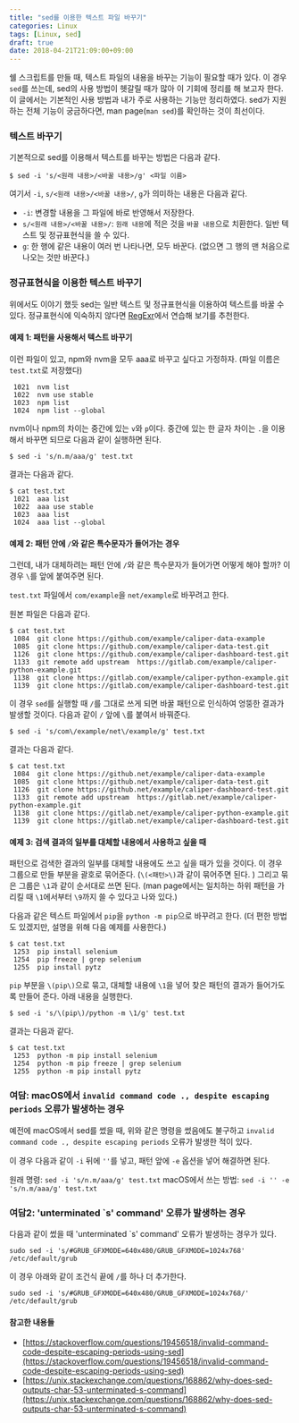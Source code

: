 ```yaml
---
title: "sed를 이용한 텍스트 파일 바꾸기"
categories: Linux
tags: [Linux, sed]
draft: true
date: 2018-04-21T21:09:00+09:00
---
```


쉘 스크립트를 만들 때, 텍스트 파일의 내용을 바꾸는 기능이 필요할 때가 있다. 이 경우 `sed`를 쓰는데, sed의 사용 방법이 헷갈릴 때가 많아 이 기회에 정리를 해 보고자 한다. 이 글에서는 기본적인 사용 방법과 내가 주로 사용하는 기능만 정리하였다. sed가 지원하는 전체 기능이 궁금하다면, man page(`man sed`)를 확인하는 것이 최선이다. 

### 텍스트 바꾸기

기본적으로 sed를 이용해서 텍스트를 바꾸는 방법은 다음과 같다.

```
$ sed -i 's/<원래 내용>/<바꿀 내용>/g' <파일 이름>
```

여기서 `-i`, `s/<원래 내용>/<바꿀 내용>/`, `g`가 의미하는 내용은 다음과 같다.

* `-i`: 변경할 내용을 그 파일에 바로 반영해서 저장한다. 
* `s/<원래 내용>/<바꿀 내용>/`: `원래 내용`에 적은 것을 `바꿀 내용`으로 치환한다. 일반 텍스트 및 정규표현식을 쓸 수 있다. 
* `g`: 한 행에 같은 내용이 여러 번 나타나면, 모두 바꾼다. (없으면 그 행의 맨 처음으로 나오는 것만 바꾼다.)

### 정규표현식을 이용한 텍스트 바꾸기

위에서도 이야기 했듯 sed는 일반 텍스트 및 정규표현식을 이용하여 텍스트를 바꿀 수 있다. 정규표현식에 익숙하지 않다면 [RegExr](https://regexr.com/)에서 연습해 보기를 추천한다.

#### 예제 1: 패턴을 사용해서 텍스트 바꾸기

이런 파일이 있고, npm와 nvm을 모두 aaa로 바꾸고 싶다고 가정하자. (파일 이름은 `test.txt`로 저장했다)

```
 1021  nvm list
 1022  nvm use stable
 1023  npm list
 1024  npm list --global
```

nvm이나 npm의 차이는 중간에 있는 `v`와 `p`이다. 중간에 있는 한 글자 차이는 `.`을 이용해서 바꾸면 되므로 다음과 같이 실행하면 된다. 

```
$ sed -i 's/n.m/aaa/g' test.txt
```

결과는 다음과 같다.

```
$ cat test.txt
 1021  aaa list
 1022  aaa use stable
 1023  aaa list
 1024  aaa list --global
```

#### 예제 2: 패턴 안에 `/`와 같은 특수문자가 들어가는 경우

그런데, 내가 대체하려는 패턴 안에 `/`와 같은 특수문자가 들어가면 어떻게 해야 할까? 이 경우 `\`를 앞에 붙여주면 된다. 

`test.txt` 파일에서 `com/example`을 `net/example`로 바꾸려고 한다.

원본 파일은 다음과 같다. 

```
$ cat test.txt 
 1084  git clone https://github.com/example/caliper-data-example
 1085  git clone https://github.com/example/caliper-data-test.git
 1126  git clone https://github.com/example/caliper-dashboard-test.git
 1133  git remote add upstream  https://gitlab.com/example/caliper-python-example.git
 1138  git clone https://gitlab.com/example/caliper-python-example.git
 1139  git clone https://gitlab.com/example/caliper-dashboard-test.git
```

이 경우 `sed`를 실행할 때 `/`를 그대로 쓰게 되면 바꿀 패턴으로 인식하여 엉뚱한 결과가 발생할 것이다. 다음과 같이 `/` 앞에 `\`를 붙여서 바꿔준다.

```
$ sed -i 's/com\/example/net\/example/g' test.txt
```

결과는 다음과 같다. 

```
$ cat test.txt
 1084  git clone https://github.net/example/caliper-data-example
 1085  git clone https://github.net/example/caliper-data-test.git
 1126  git clone https://github.net/example/caliper-dashboard-test.git
 1133  git remote add upstream  https://gitlab.net/example/caliper-python-example.git
 1138  git clone https://gitlab.net/example/caliper-python-example.git
 1139  git clone https://gitlab.net/example/caliper-dashboard-test.git
```

#### 예제 3: 검색 결과의 일부를 대체할 내용에서 사용하고 싶을 때

패턴으로 검색한 결과의 일부를 대체할 내용에도 쓰고 싶을 때가 있을 것이다. 이 경우 그룹으로 만들 부분을 괄호로 묶어준다. (`\(<패턴>\)`과 같이 묶어주면 된다. ) 그리고 묶은 그룹은 `\1`과 같이 순서대로 쓰면 된다. (man page에서는 일치하는 하위 패턴을 가리킬 때 `\1`에서부터 `\9`까지 쓸 수 있다고 나와 있다.)

다음과 같은 텍스트 파일에서 `pip`을 `python -m pip`으로 바꾸려고 한다. (더 편한 방법도 있겠지만, 설명을 위해 다음 예제를 사용한다.)

```
$ cat test.txt
 1253  pip install selenium
 1254  pip freeze | grep selenium
 1255  pip install pytz
```

`pip` 부분을 `\(pip\)`으로 묶고, 대체할 내용에 `\1`을 넣어 찾은 패턴의 결과가 들어가도록 만들어 준다. 
아래 내용을 실행한다.

```
$ sed -i 's/\(pip\)/python -m \1/g' test.txt
```

결과는 다음과 같다.

```
$ cat test.txt
 1253  python -m pip install selenium
 1254  python -m pip freeze | grep selenium
 1255  python -m pip install pytz
```

### 여담: macOS에서 `invalid command code ., despite escaping periods` 오류가 발생하는 경우

예전에 macOS에서 sed를 썼을 때, 위와 같은 명령을 썼음에도 불구하고 `invalid command code ., despite escaping periods` 오류가 발생한 적이 있다. 

이 경우 다음과 같이 `-i` 뒤에 `''`를 넣고, 패턴 앞에 `-e` 옵션을 넣어 해결하면 된다. 

원래 명령: `sed -i 's/n.m/aaa/g' test.txt`
macOS에서 쓰는 방법: `sed -i '' -e 's/n.m/aaa/g' test.txt`

### 여담2: 'unterminated `s' command' 오류가 발생하는 경우

다음과 같이 썼을 때 'unterminated `s' command' 오류가 발생하는 경우가 있다.

```
sudo sed -i 's/#GRUB_GFXMODE=640x480/GRUB_GFXMODE=1024x768' /etc/default/grub
```

이 경우 아래와 같이 조건식 끝에 `/`를 하나 더 추가한다. 

```
sudo sed -i 's/#GRUB_GFXMODE=640x480/GRUB_GFXMODE=1024x768/' /etc/default/grub
```

#### 참고한 내용들

* [https://stackoverflow.com/questions/19456518/invalid-command-code-despite-escaping-periods-using-sed](https://stackoverflow.com/questions/19456518/invalid-command-code-despite-escaping-periods-using-sed)
* [https://unix.stackexchange.com/questions/168862/why-does-sed-outputs-char-53-unterminated-s-command](https://unix.stackexchange.com/questions/168862/why-does-sed-outputs-char-53-unterminated-s-command)